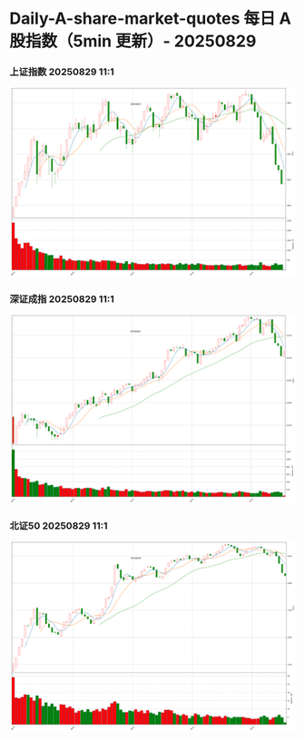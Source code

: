 
# Daily-A-share-market-quotes 每日 A 股指数（5min 更新）- 20250829

### 上证指数 20250829 11:1
![](./fig/2025/8/20250829-sh000001.png)

### 深证成指 20250829 11:1
![](./fig/2025/8/20250829-sz399001.png)

### 北证50 20250829 11:1
![](./fig/2025/8/20250829-bj899050.png)

